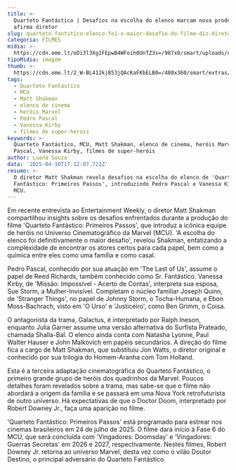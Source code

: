 ```yaml
---
title: >-
  Quarteto Fantástico | Desafios na escolha do elenco marcam nova produção,
  afirma diretor
slug: quarteto-fantstico-elenco-foi-o-maior-desafio-do-filme-diz-diretor
categoria: FILMES
midia: >-
  https://cdn.ome.lt/oDi3l3Xg1FEpwB4WFoih0UnTZ3s=/987x0/smart/uploads/conteudo/fotos/OMELETE_CAPA_-_2025-04-10T134129.497.png
tipoMidia: imagem
thumb: >-
  https://cdn.ome.lt/2_W-BL412kj853jQAcKaFKbELB0=/480x360/smart/extras/conteudos/omelete_THUMB_-_2025-04-10T134118.837.png
tags:
  - Quarteto Fantástico
  - MCU
  - Matt Shakman
  - elenco de cinema
  - heróis Marvel
  - Pedro Pascal
  - Vanessa Kirby
  - filmes de super-heróis
keywords: >-
  Quarteto Fantástico, MCU, Matt Shakman, elenco de cinema, heróis Marvel, Pedro
  Pascal, Vanessa Kirby, filmes de super-heróis
author: Luana Souza
data: '2025-04-10T17:12:07.721Z'
resumo: >-
  O diretor Matt Shakman revela desafios na escolha do elenco de 'Quarteto
  Fantástico: Primeiros Passos', introduzindo Pedro Pascal e Vanessa Kirby ao
  MCU.
---
```


Em recente entrevista ao Entertainment Weekly, o diretor Matt Shakman compartilhou insights sobre os desafios enfrentados durante a produção do filme 'Quarteto Fantástico: Primeiros Passos', que introduz a icônica equipe de heróis no Universo Cinematográfico da Marvel (MCU). 'A escolha do elenco foi definitivamente o maior desafio', revelou Shakman, enfatizando a complexidade de encontrar os atores certos para cada papel, bem como a química entre eles como uma família e como casal.

Pedro Pascal, conhecido por sua atuação em 'The Last of Us', assume o papel de Reed Richards, também conhecido como Sr. Fantástico. Vanessa Kirby, de 'Missão: Impossível - Acerto de Contas', interpreta sua esposa, Sue Storm, a Mulher-Invisível. Completam o núcleo familiar Joseph Quinn, de 'Stranger Things', no papel de Johnny Storm, o Tocha-Humana, e Ebon Moss-Bachrach, visto em 'O Urso' e 'Justiceiro', como Ben Grimm, o Coisa.

O antagonista da trama, Galactus, é interpretado por Ralph Ineson, enquanto Julia Garner assume uma versão alternativa do Surfista Prateado, chamada Shalla-Bal. O elenco ainda conta com Natasha Lyonne, Paul Walter Hauser e John Malkovich em papéis secundários. A direção do filme fica a cargo de Matt Shakman, que substituiu Jon Watts, o diretor original e conhecido por sua trilogia do Homem-Aranha com Tom Holland.

Esta é a terceira adaptação cinematográfica do Quarteto Fantástico, o primeiro grande grupo de heróis dos quadrinhos da Marvel. Poucos detalhes foram revelados sobre a trama, mas sabe-se que o filme não abordará a origem da família e se passará em uma Nova York retrofuturista de outro universo. Há expectativas de que o Doctor Doom, interpretado por Robert Downey Jr., faça uma aparição no filme.

'Quarteto Fantástico: Primeiros Passos' está programado para estrear nos cinemas brasileiros em 24 de julho de 2025. O filme dará início à Fase 6 do MCU, que será concluída com 'Vingadores: Doomsday' e 'Vingadores: Guerras Secretas' em 2026 e 2027, respectivamente. Nestes filmes, Robert Downey Jr. retorna ao universo Marvel, desta vez como o vilão Doutor Destino, o principal adversário do Quarteto Fantástico.
